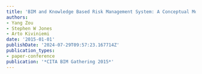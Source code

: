 ```yaml
---
title: 'BIM and Knowledge Based Risk Management System: A Conceptual Model'
authors:
- Yang Zou
- Stephen W Jones
- Arto Kiviniemi
date: '2015-01-01'
publishDate: '2024-07-29T09:57:23.167714Z'
publication_types:
- paper-conference
publication: '*CITA BIM Gathering 2015*'
---
```

